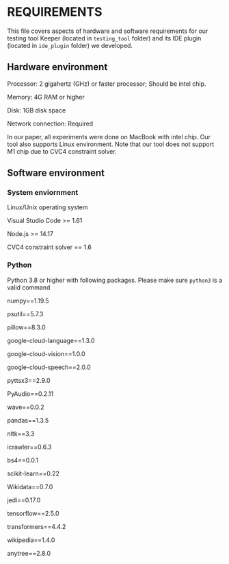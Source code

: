 # REQUIREMENTS

This file covers aspects of hardware and software requirements for our testing tool Keeper (located in `testing_tool` folder) and its IDE plugin (located in `ide_plugin` folder) we developed.

## Hardware environment

Processor: 2 gigahertz (GHz) or faster processor; Should be intel chip.

Memory: 4G RAM or higher

Disk: 1GB disk space

Network connection: Required

In our paper, all experiments were done on MacBook with intel chip. Our tool also supports Linux environment. Note that our tool does not support M1 chip due to CVC4 constraint solver.

## Software environment

### System enviornment
Linux/Unix operating system

Visual Studio Code >= 1.61

Node.js >= 14.17

CVC4 constraint solver == 1.6

### Python
Python 3.8 or higher with following packages. Please make sure `python3` is a valid command

numpy==1.19.5

psutil==5.7.3 

pillow==8.3.0

google-cloud-language==1.3.0

google-cloud-vision==1.0.0

google-cloud-speech==2.0.0

pyttsx3==2.9.0

PyAudio==0.2.11

wave==0.0.2

pandas==1.3.5

nltk==3.3

icrawler==0.6.3

bs4==0.0.1

scikit-learn==0.22

Wikidata==0.7.0

jedi==0.17.0

tensorflow==2.5.0

transformers==4.4.2

wikipedia==1.4.0

anytree==2.8.0
